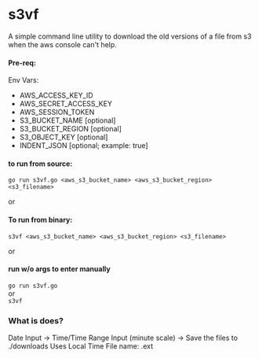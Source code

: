 # s3vf
A simple command line utility to download the old versions of a file from s3 when the aws console can't help.


#### Pre-req:

Env Vars: 
- AWS_ACCESS_KEY_ID
- AWS_SECRET_ACCESS_KEY
- AWS_SESSION_TOKEN
- S3_BUCKET_NAME    [optional]
- S3_BUCKET_REGION  [optional]
- S3_OBJECT_KEY     [optional]
- INDENT_JSON       [optional; example: true]<br>

#### to run from source:

`go run s3vf.go <aws_s3_bucket_name> <aws_s3_bucket_region> <s3_filename>`

or 

#### To run from binary:

`s3vf <aws_s3_bucket_name> <aws_s3_bucket_region> <s3_filename>`

or 

#### run w/o args to enter manually

`go run s3vf.go`<br>
or <br>
`s3vf`

### What is does?

Date Input -> Time/Time Range Input (minute scale) -> Save the files to ./downloads
Uses Local Time
File name: <Last modified date> <version id>.ext
